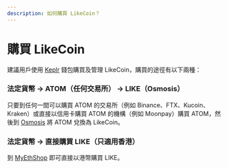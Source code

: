 ```yaml
---
description: 如何購買 LikeCoin？
---
```


# 購買 LikeCoin

建議用戶使用 [Keplr](../wallet/keplr.md) 錢包購買及管理 LikeCoin，購買的途徑有以下兩種：

### 法定貨幣 -> ATOM（任何交易所） -> LIKE（Osmosis）

只要到任何一間可以購買 ATOM 的交易所（例如 Binance、FTX、Kucoin、Kraken）或直接以信用卡購買 ATOM 的機構（例如 Moonpay）購買 ATOM，然後到 [Osmosis](../liquidity-mining/osmosis.md) 將 ATOM 兌換為 LikeCoin。

### 法定貨幣 -> 直接購買 LIKE（只適用香港）

到 [MyEthShop](registering-and-trade-in-myethshop.md) 即可直接以港幣購買 LIKE。
